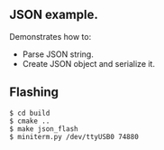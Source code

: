 ## JSON example.

Demonstrates how to:
- Parse JSON string. 
- Create JSON object and serialize it.

## Flashing

```
$ cd build
$ cmake ..
$ make json_flash
$ miniterm.py /dev/ttyUSB0 74880
```
